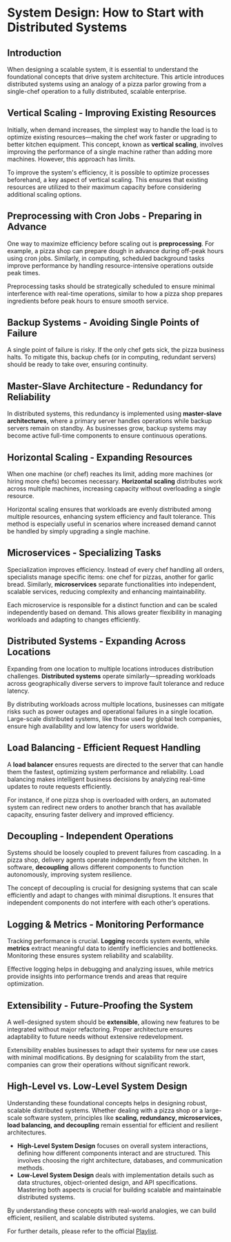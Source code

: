 # System Design: How to Start with Distributed Systems

## Introduction

When designing a scalable system, it is essential to understand the foundational concepts that drive system architecture. This article introduces distributed systems using an analogy of a pizza parlor growing from a single-chef operation to a fully distributed, scalable enterprise.

## Vertical Scaling - Improving Existing Resources

Initially, when demand increases, the simplest way to handle the load is to optimize existing resources—making the chef work faster or upgrading to better kitchen equipment. This concept, known as **vertical scaling**, involves improving the performance of a single machine rather than adding more machines. However, this approach has limits.

To improve the system's efficiency, it is possible to optimize processes beforehand, a key aspect of vertical scaling. This ensures that existing resources are utilized to their maximum capacity before considering additional scaling options.

## Preprocessing with Cron Jobs - Preparing in Advance

One way to maximize efficiency before scaling out is **preprocessing**. For example, a pizza shop can prepare dough in advance during off-peak hours using cron jobs. Similarly, in computing, scheduled background tasks improve performance by handling resource-intensive operations outside peak times.

Preprocessing tasks should be strategically scheduled to ensure minimal interference with real-time operations, similar to how a pizza shop prepares ingredients before peak hours to ensure smooth service.

## Backup Systems - Avoiding Single Points of Failure

A single point of failure is risky. If the only chef gets sick, the pizza business halts. To mitigate this, backup chefs (or in computing, redundant servers) should be ready to take over, ensuring continuity.

## Master-Slave Architecture - Redundancy for Reliability

In distributed systems, this redundancy is implemented using **master-slave architectures**, where a primary server handles operations while backup servers remain on standby. As businesses grow, backup systems may become active full-time components to ensure continuous operations.

## Horizontal Scaling - Expanding Resources

When one machine (or chef) reaches its limit, adding more machines (or hiring more chefs) becomes necessary. **Horizontal scaling** distributes work across multiple machines, increasing capacity without overloading a single resource.

Horizontal scaling ensures that workloads are evenly distributed among multiple resources, enhancing system efficiency and fault tolerance. This method is especially useful in scenarios where increased demand cannot be handled by simply upgrading a single machine.

## Microservices - Specializing Tasks

Specialization improves efficiency. Instead of every chef handling all orders, specialists manage specific items: one chef for pizzas, another for garlic bread. Similarly, **microservices** separate functionalities into independent, scalable services, reducing complexity and enhancing maintainability.

Each microservice is responsible for a distinct function and can be scaled independently based on demand. This allows greater flexibility in managing workloads and adapting to changes efficiently.

## Distributed Systems - Expanding Across Locations

Expanding from one location to multiple locations introduces distribution challenges. **Distributed systems** operate similarly—spreading workloads across geographically diverse servers to improve fault tolerance and reduce latency.

By distributing workloads across multiple locations, businesses can mitigate risks such as power outages and operational failures in a single location. Large-scale distributed systems, like those used by global tech companies, ensure high availability and low latency for users worldwide.

## Load Balancing - Efficient Request Handling

A **load balancer** ensures requests are directed to the server that can handle them the fastest, optimizing system performance and reliability. Load balancing makes intelligent business decisions by analyzing real-time updates to route requests efficiently.

For instance, if one pizza shop is overloaded with orders, an automated system can redirect new orders to another branch that has available capacity, ensuring faster delivery and improved efficiency.

## Decoupling - Independent Operations

Systems should be loosely coupled to prevent failures from cascading. In a pizza shop, delivery agents operate independently from the kitchen. In software, **decoupling** allows different components to function autonomously, improving system resilience.

The concept of decoupling is crucial for designing systems that can scale efficiently and adapt to changes with minimal disruptions. It ensures that independent components do not interfere with each other’s operations.

## Logging & Metrics - Monitoring Performance

Tracking performance is crucial. **Logging** records system events, while **metrics** extract meaningful data to identify inefficiencies and bottlenecks. Monitoring these ensures system reliability and scalability.

Effective logging helps in debugging and analyzing issues, while metrics provide insights into performance trends and areas that require optimization.

## Extensibility - Future-Proofing the System

A well-designed system should be **extensible**, allowing new features to be integrated without major refactoring. Proper architecture ensures adaptability to future needs without extensive redevelopment.

Extensibility enables businesses to adapt their systems for new use cases with minimal modifications. By designing for scalability from the start, companies can grow their operations without significant rework.

## High-Level vs. Low-Level System Design

Understanding these foundational concepts helps in designing robust, scalable distributed systems. Whether dealing with a pizza shop or a large-scale software system, principles like **scaling, redundancy, microservices, load balancing, and decoupling** remain essential for efficient and resilient architectures.

- **High-Level System Design** focuses on overall system interactions, defining how different components interact and are structured. This involves choosing the right architecture, databases, and communication methods.
- **Low-Level System Design** deals with implementation details such as data structures, object-oriented design, and API specifications. Mastering both aspects is crucial for building scalable and maintainable distributed systems.

By understanding these concepts with real-world analogies, we can build efficient, resilient, and scalable distributed systems.

For further details, please refer to the official [Playlist](https://youtu.be/SqcXvc3ZmRU?si=nYszVsb-3V4eYQHB).
